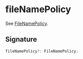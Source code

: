 
# fileNamePolicy

See [FileNamePolicy](docs/api-markdown-documenter/filenamepolicy-typealias)<!-- -->.

## Signature

```typescript
fileNamePolicy?: FileNamePolicy;
```
